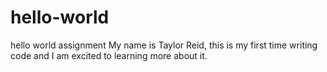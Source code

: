 # hello-world
hello world assignment
My name is Taylor Reid, this is my first time writing code and I am excited to learning more about it.
